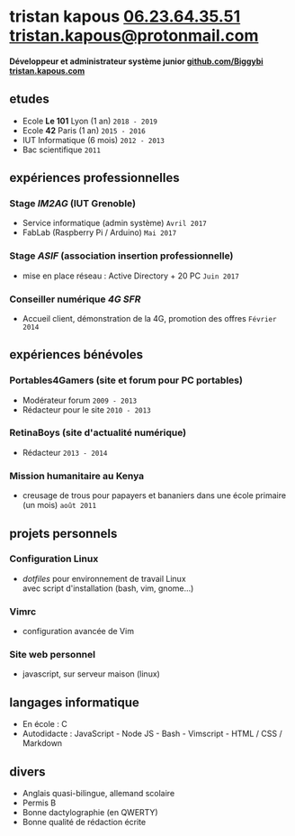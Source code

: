 # tristan kapous [06.23.64.35.51]() <tristan.kapous@protonmail.com>
#### Développeur et administrateur système junior [github.com/Biggybi](www.github.com/Biggybi) [tristan.kapous.com](www.tristan.kapous.com)

## etudes
- Ecole **Le 101** Lyon	(1 an)				`2018 - 2019`
- Ecole **42** Paris (1 an)					`2015 - 2016`
- IUT Informatique 	(6 mois)				`2012 - 2013`
- Bac scientifique							`2011`

## expériences professionnelles
### Stage *IM2AG* (IUT Grenoble)
- Service informatique (admin système)								`Avril 2017`
- FabLab (Raspberry Pi / Arduino)									`Mai 2017`

### Stage *ASIF* (association insertion professionnelle)
- mise en place réseau : Active Directory + 20 PC					`Juin 2017`

### Conseiller numérique *4G SFR*
- Accueil client, démonstration de la 4G, promotion des offres		`Février 2014`

## expériences bénévoles

### Portables4Gamers (site et forum pour PC portables)
- Modérateur forum `2009 - 2013`
- Rédacteur pour le site `2010 - 2013`

### RetinaBoys (site d'actualité numérique)
- Rédacteur `2013 - 2014`

### Mission humanitaire au Kenya
- creusage de trous pour papayers et bananiers dans une école primaire (un mois) `août 2011`

## projets personnels
### Configuration Linux
- *dotfiles* pour environnement de travail Linux  
avec script d'installation (bash, vim, gnome...)

### **Vimrc**
- configuration avancée de Vim

### **Site web personnel**
- javascript, sur serveur maison (linux)

## langages informatique
- En école : C
- Autodidacte : JavaScript - Node JS - Bash - Vimscript - HTML / CSS / Markdown

## divers
- Anglais quasi-bilingue, allemand scolaire
- Permis B
- Bonne dactylographie (en QWERTY)
- Bonne qualité de rédaction écrite
